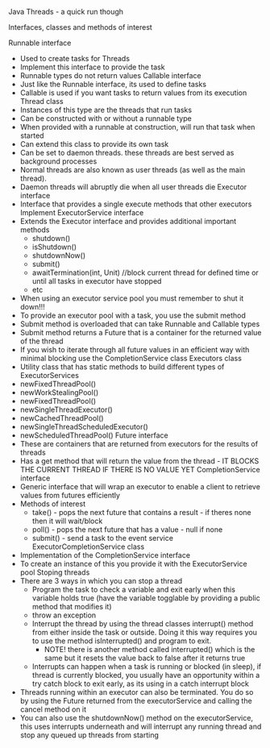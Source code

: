 Java Threads - a quick run though

Interfaces, classes and methods of interest

Runnable interface
  - Used to create tasks for Threads
  - Implement this interface to provide the task
  - Runnable types do not return values
Callable interface
  - Just like the Runnable interface, its used to define tasks
  - Callable is used if you want tasks to return values from its execution
Thread class
  - Instances of this type are the threads that run tasks
  - Can be constructed with or without a runnable type
  - When provided with a runnable at construction, will run that task when started
  - Can extend this class to provide its own task
  - Can be set to daemon threads. these threads are best served as background processes
  - Normal threads are also known as user threads (as well as the main thread).
  - Daemon threads will abruptly die when all user threads die
Executor interface
  - Interface that provides a single execute methods that other executors Implement
ExecutorService interface
  - Extends the Executor interface and provides additional important methods
    - shutdown()
    - isShutdown()
    - shutdownNow()
    - submit()
    - awaitTermination(int, Unit) //block current thread for defined time or until all tasks in executor have stopped
    - etc
  - When using an executor service pool you must remember to shut it down!!!
  - To provide an executor pool with a task, you use the submit method
  - Submit method is overloaded that can take Runnable and Callable types
  - Submit method returns a Future that is a container for the returned value of the thread
  - If you wish to iterate through all future values in an efficient way with minimal blocking use the CompletionService class
Executors class
  - Utility class that has static methods to build different types of ExecutorServices
  - newFixedThreadPool()
  - newWorkStealingPool()
  - newFixedThreadPool()
  - newSingleThreadExecutor()
  - newCachedThreadPool()
  - newSingleThreadScheduledExecutor()
  - newScheduledThreadPool()
Future interface
  - These are containers that are returned from executors for the results of threads
  - Has a get method that will return the value from the thread - IT BLOCKS THE CURRENT THREAD IF THERE IS NO VALUE YET
CompletionService interface
  - Generic interface that will wrap an executor to enable a client to retrieve values from futures efficiently
  - Methods of interest
    - take() - pops the next future that contains a result - if theres none then it will wait/block
    - poll() - pops the next future that has a value - null if none
    - submit() - send a task to the event service
ExecutorCompletionService class
  - Implementation of the CompletionService interface
  - To create an instance of this you provide it with the ExecutorService pool
Stoping threads
  - There are 3 ways in which you can stop a thread
    - Program the task to check a variable and exit early when this variable holds true (have the variable togglable by providing a public method that modifies it)
    - throw an exception
    - Interrupt the thread by using the thread classes interrupt() method from either inside the task or outside. Doing it this way requires you to use the method isInterrupted() and program to exit.
      - NOTE! there is another method called interrupted() which is the same but it resets the value back to false after it returns true
    - Interrupts can happen when a task is running or blocked (in sleep), if thread is currently blocked, you usually have an opportunity within a try catch block to exit early, as its using in a catch interrupt block
  - Threads running within an executor can also be terminated. You do so by using the Future returned from the executorService and calling the cancel method on it
  - You can also use the shutdownNow() method on the executorService, this uses interrupts underneath and will interrupt any running thread and stop any queued up threads from starting
